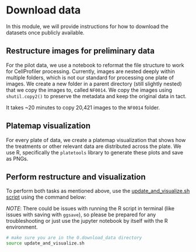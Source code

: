 # Download data

In this module, we will provide instructions for how to download the datasets once publicly available.

## Restructure images for preliminary data

For the pilot data, we use a notebook to reformat the file structure to work for CellProfiler processing.
Currently, images are nested deeply within multiple folders, which is not our standard for processing one plate of images.
We create a new folder in a parent directory (still slightly nested) that we copy the images to, called `NF0014`.
We copy the images using `shutil.copy2()` to preserve the metadata and keep the original data in tact.

It takes ~20 minutes to copy 20,421 images to the `NF0014` folder.

## Platemap visualization

For every plate of data, we create a platemap visualization that shows how the treatments or other relevant data are distributed across the plate.
We use R, specifically the `platetools` library to generate these plots and save as PNGs.

## Perform restructure and visualization

To perform both tasks as mentioned above, use the [update_and_visualize.sh script](./update_and_visualize.sh) using the command below:

*NOTE*: There could be issues with running the R script in terminal (like issues with saving with `ggsave`), so please be prepared for any troubleshooting or just use the jupyter notebook by itself with the R environment.

```bash
# make sure you are in the 0.download_data directory
source update_and_visualize.sh
```
